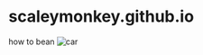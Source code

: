 # scaleymonkey.github.io 
how to bean
![car](https://www.pixel4k.com/wp-content/uploads/2018/10/ford-mustang-muscle-car-4k_1539107869.jpg.webp)
